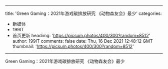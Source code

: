 
---
title: 'Green Gaming：2021年游戏碳排放研究 《动物森友会》最少'
categories: 
 - 新媒体
 - 199IT
 - 首页更新
headimg: 'https://picsum.photos/400/300?random=8512'
author: 199IT
comments: false
date: Thu, 16 Dec 2021 12:48:12 GMT
thumbnail: 'https://picsum.photos/400/300?random=8512'
---

<div>   
Green Gaming：2021年游戏碳排放研究 《动物森友会》最少  
</div>
            